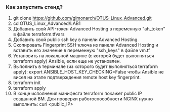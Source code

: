 ### Как запустить стенд?

1. git clone https://github.com/glmonarch/OTUS-Linux_Advanced.git
2. cd OTUS_Linux_Advanced/LAB1
3. Добавить свой API-токен Advanced Hosting в переменную "ah_token" в файле terraform.tfvars
4. Добавить свой public ssh key в панели Advanced Hosting.
5. Скопировать Fingerprint SSH-ключа из панели Advanced Hosting и вставить его значение в переменную "ssh_keys" в файле vm.tf
6. Установить на локальной машине (с которой будет выполняться terraform apply) Ansible, если еще не установлен.
7. Выполнить в терминале (из которого будет выпoлняться terraform apply): export ANSIBLE_HOST_KEY_CHECKING=False чтобы Ansible не висел на этапе подтверждения remote host key fingerprint.
8. terraform init
9. terraform apply
10. В конце исполнения манифеста terraform покажет public IP созданной ВМ. Для проверки работоспособности NGINX нужно выполнить:
   curl <public_IP>
